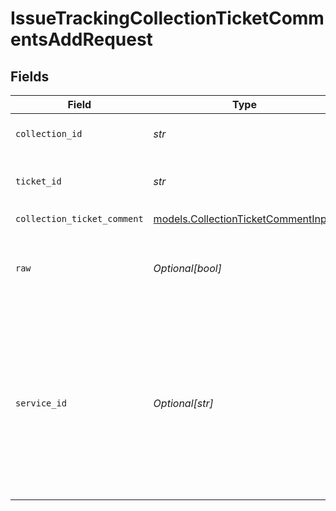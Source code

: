 # IssueTrackingCollectionTicketCommentsAddRequest


## Fields

| Field                                                                                                                                         | Type                                                                                                                                          | Required                                                                                                                                      | Description                                                                                                                                   | Example                                                                                                                                       |
| --------------------------------------------------------------------------------------------------------------------------------------------- | --------------------------------------------------------------------------------------------------------------------------------------------- | --------------------------------------------------------------------------------------------------------------------------------------------- | --------------------------------------------------------------------------------------------------------------------------------------------- | --------------------------------------------------------------------------------------------------------------------------------------------- |
| `collection_id`                                                                                                                               | *str*                                                                                                                                         | :heavy_check_mark:                                                                                                                            | The collection ID                                                                                                                             | apideck-io                                                                                                                                    |
| `ticket_id`                                                                                                                                   | *str*                                                                                                                                         | :heavy_check_mark:                                                                                                                            | ID of the ticket you are acting upon.                                                                                                         |                                                                                                                                               |
| `collection_ticket_comment`                                                                                                                   | [models.CollectionTicketCommentInput](../models/collectionticketcommentinput.md)                                                              | :heavy_check_mark:                                                                                                                            | N/A                                                                                                                                           |                                                                                                                                               |
| `raw`                                                                                                                                         | *Optional[bool]*                                                                                                                              | :heavy_minus_sign:                                                                                                                            | Include raw response. Mostly used for debugging purposes                                                                                      |                                                                                                                                               |
| `service_id`                                                                                                                                  | *Optional[str]*                                                                                                                               | :heavy_minus_sign:                                                                                                                            | Provide the service id you want to call (e.g., pipedrive). Only needed when a consumer has activated multiple integrations for a Unified API. | salesforce                                                                                                                                    |